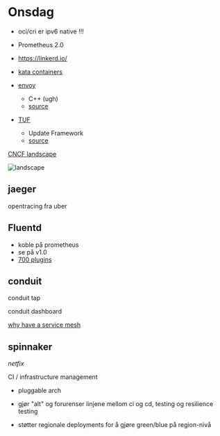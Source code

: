 Onsdag
===

* oci/cri  er ipv6 native !!!

* Prometheus 2.0

* https://linkerd.io/

* [kata containers](https://katacontainers.io)

* [envoy](https://github.com/envoyproxy/envoy)
	* C++ (ugh)
	* [source](https://github.com/envoyproxy/envoy)

* [TUF](https://theupdateframework.github.io)
	* Update Framework
	* [source](https://github.com/theupdateframework/tuf)

[CNCF landscape](https://github.com/cncf/landscape)

![landscape](https://github.com/cncf/landscape/raw/master/landscape/CloudNativeLandscape_latest.jpg)

## jaeger
opentracing fra uber

## Fluentd

* koble på prometheus
* se på v1.0
* [700 plugins]( https://www.fluentd.org/plugins)


## conduit

conduit tap

conduit dashboard

[why have a service mesh](https://buoyant.io/2017/04/25/whats-a-service-mesh-and-why-do-i-need-one/)

## spinnaker

*netfix*

CI / infrastructure management

* pluggable arch

* gjør "alt" og forurenser linjene mellom ci og cd, testing og resilience testing

* støtter regionale deployments for å gjøre green/blue på region-nivå

